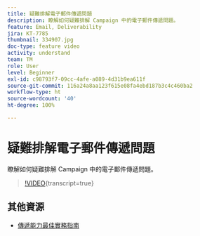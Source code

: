 ```yaml
---
title: 疑難排解電子郵件傳遞問題
description: 瞭解如何疑難排解 Campaign 中的電子郵件傳遞問題。
feature: Email, Deliverability
jira: KT-7785
thumbnail: 334907.jpg
doc-type: feature video
activity: understand
team: TM
role: User
level: Beginner
exl-id: c98793f7-09cc-4afe-a089-4d31b9ea611f
source-git-commit: 116a24a8aa123f615e08fa4ebd187b3c4c460ba2
workflow-type: ht
source-wordcount: '40'
ht-degree: 100%

---
```


# 疑難排解電子郵件傳遞問題

瞭解如何疑難排解 Campaign 中的電子郵件傳遞問題。

>[!VIDEO](https://video.tv.adobe.com/v/334907?quality=12&learn=on){transcript=true}

## 其他資源

* [傳遞能力最佳實務指南](https://experienceleague.adobe.com/docs/deliverability-learn/deliverability-best-practice-guide/introduction.html?lang=zh-Hant)
